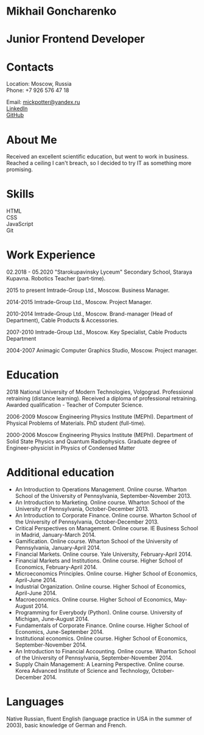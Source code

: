 # Mikhail Goncharenko

# Junior Frontend Developer

# Contacts
Location: Moscow, Russia<br>
Phone: +7 926 576 47 18<br>

Email: [mickpotter@yandex.ru](mickpotter@yandex.ru)<br>
[LinkedIn](https://ru.linkedin.com/in/mikhailgoncharenko)<br>
[GitHub](https://github.com/mickpotter83)<br>

# About Me
Received an excellent scientific education, but went to work in business. Reached a ceiling I can't breach, so I decided to try IT as something more promising.

# Skills
HTML<br>
CSS<br>
JavaScript<br>
Git<br>

# Work Experience
02.2018 - 05.2020
"Starokupavinsky Lyceum" Secondary School, Staraya Kupavna.
Robotics Teacher (part-time).

2015 to present
Imtrade-Group Ltd., Moscow.
Business Manager. 

2014-2015
Imtrade-Group Ltd., Moscow.
Project Manager.

2010-2014
Imtrade-Group Ltd., Moscow. 
Brand-manager (Head of Department), Cable Products & Accessories.

2007-2010 
Imtrade-Group Ltd., Moscow. 
Key Specialist, Cable Products Department

2004-2007
Animagic Computer Graphics Studio, Moscow. 
Project manager.

# Education
2018
National University of Modern Technologies, Volgograd.
Professional retraining (distance learning).
Received a diploma of professional retraining.
Awarded qualification - Teacher of Computer Science.

2006-2009
Moscow Engineering Physics Institute (MEPhI). 
Department of Physical Problems of Materials. PhD student (full-time).

2000-2006
Moscow Engineering Physics Institute (MEPhI). 
Department of Solid State Physics and Quantum Radiophysics.
Graduate degree of Engineer-physicist in Physics of Condensed Matter 

# Additional education
* An Introduction to Operations Management. Online course. Wharton School of the University of Pennsylvania, September-November 2013.
* An Introduction to Marketing. Online course. Wharton School of the University of Pennsylvania, October-December 2013.
* An Introduction to Corporate Finance. Online course. Wharton School of the University of Pennsylvania, October-December 2013.
* Critical Perspectives on Management. Online course. IE Business School in Madrid, January-March 2014.
* Gamification. Online course. Wharton School of the University of Pennsylvania, January-April 2014.
* Financial Markets. Online course. Yale University, February-April 2014.
* Financial Markets and Institutions. Online course. Higher School of Economics, February-April 2014.
* Microeconomics Principles. Online course. Higher School of Economics, April-June 2014.
* Industrial Organization. Online course. Higher School of Economics, April-June 2014.
* Macroeconomics. Online course. Higher School of Economics, May-August 2014.
* Programming for Everybody (Python). Online course. University of Michigan, June-August 2014.
* Fundamentals of Corporate Finance. Online course. Higher School of Economics, June-September 2014.
* Institutional economics. Online course. Higher School of Economics, September-November 2014.
* An Introduction to Financial Accounting. Online course. Wharton School of the University of Pennsylvania, September-November 2014.
* Supply Chain Management: A Learning Perspective. Online course. Korea Advanced Institute of Science and Technology, October-December 2014.

# Languages
Native Russian, fluent English (language practice in USA in the summer of 2003), basic knowledge of German and French.
